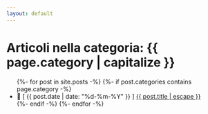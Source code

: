 ```yaml
---
layout: default
---
```


<h1>Articoli nella categoria: {{ page.category | capitalize }}</h1>

<ul>
  {%- for post in site.posts -%}
    {%- if post.categories contains page.category -%}
      <li>
        📌 [ {{ post.date | date: "%d-%m-%Y" }} ] 
        <a href="{{ post.url | relative_url }}">{{ post.title | escape }}</a>
      </li>
    {%- endif -%}
  {%- endfor -%}
</ul>